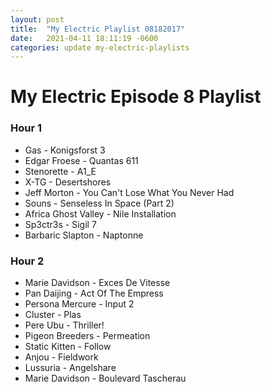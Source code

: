 ```yaml
---
layout: post
title:  "My Electric Playlist 08182017"
date:   2021-04-11 18:11:19 -0600
categories: update my-electric-playlists
---
```


# My Electric Episode 8 Playlist
### Hour 1
* Gas - Konigsforst 3
* Edgar Froese - Quantas 611
* Stenorette - A1_E
* X-TG - Desertshores
* Jeff Morton - You Can't Lose What You Never Had
* Souns - Senseless In Space (Part 2)
* Africa Ghost Valley - Nile Installation
* Sp3ctr3s - Sigil 7
* Barbaric Slapton - Naptonne

### Hour 2
* Marie Davidson - Exces De Vitesse 
* Pan Daijing - Act Of The Empress
* Persona Mercure - Input 2
* Cluster - Plas
* Pere Ubu - Thriller!
* Pigeon Breeders - Permeation
* Static Kitten - Follow
* Anjou - Fieldwork
* Lussuria - Angelshare
* Marie Davidson - Boulevard Tascherau